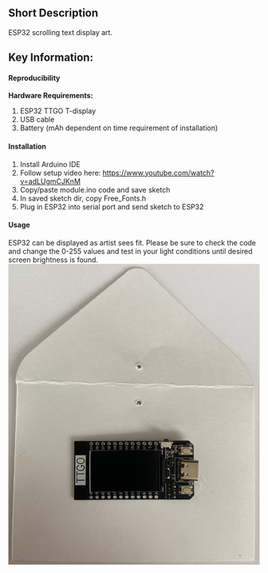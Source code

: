 ## Short Description  
ESP32 scrolling text display art.
## Key Information:  
#### Reproducibility  
**Hardware Requirements:**  
1. ESP32 TTGO T-display
2. USB cable
3. Battery (mAh dependent on time requirement of installation)
#### Installation  
1. Install Arduino IDE
2. Follow setup video here: https://www.youtube.com/watch?v=adLUgmCJKnM
3. Copy/paste module.ino code and save sketch
4. In saved sketch dir, copy Free_Fonts.h
5. Plug in ESP32 into serial port and send sketch to ESP32
#### Usage  
ESP32 can be displayed as artist sees fit. Please be sure to check the code and change the 0-255 values and test in your light conditions until desired screen brightness is found.  
![Alt text](images/IMG_3211.jpeg?raw=true "IMG_3211")
